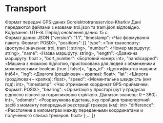 # Transport
Формат передачі GPS-даних Gorelektrotransservice-Kharkiv
Дані передаются файлами з назвами trol.json та tram.json відповідно. 
Кодування: UTF-8. 
Період оновлення даних: 15 с.  
Формат даних: JSON 
{"version": "1.1", 
"timestamp": <Час формування пакету. Формат: POSIX>, 
"positions": [{
	"type": <Тип транспорту: (доступні значення: trol, tram ): string>,
"number": <Номер маршруту: string>, 
"name": <Назва маршруту: string>, 
"length": <Довжина маршруту: float >, 
"bort_number": <Бортовий номер: int>, 
"handicapped": <Машина з низькою підлогою, пристосована для людей з обмеженими можливостями: boolean (true | false)>, 
"gps_id": <Ідентифікатор машини: int64>, 
"lng": <Довгота (розділювач – крапка): float>, 
"lat": <Широта (розділювач – крапка): float>, 
"speed": <Моментальна швидкість (км/год): int>, 
"timestamp": <Час отримання координат GPS-приймачем. Формат: POSIX>, 
"bearing": <Орієнтація у просторі (кут у градусах відносно півночі за годинниковою стрілкою. Діапазон значень: 0 – 360): int>, 
"odometr": <Розрахункова відстань, яку пройшов транспортний засіб з моменту попередньої реєстрації трекера (км): int>
"difference": <Расстояние в километрах между переданными координатами и полученного списка трекеров: float>
},…
]} 
